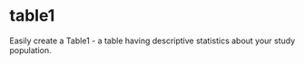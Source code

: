 # table1
Easily create a Table1 - a table having descriptive statistics about your study population. 
